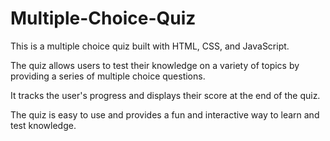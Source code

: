# Multiple-Choice-Quiz

This is a multiple choice quiz built with HTML, CSS, and JavaScript.

The quiz allows users to test their knowledge on a variety of topics by providing a series of multiple choice questions.

It tracks the user's progress and displays their score at the end of the quiz.

The quiz is easy to use and provides a fun and interactive way to learn and test knowledge.
